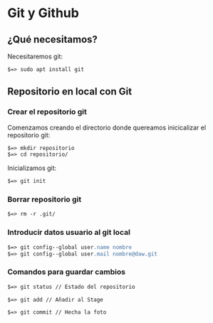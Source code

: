 # Git y Github

## ¿Qué necesitamos?

Necesitaremos git:

```apache
$=> sudo apt install git
```

## Repositorio en local con Git

### Crear el repositorio git

Comenzamos creando el directorio donde quereamos inicicalizar el repositorio git:

```apache
$=> mkdir repositorio
$=> cd repositorio/
```

Inicializamos git:

```apache
$=> git init
```

### Borrar repositorio git

```apache
$=> rm -r .git/
```

### Introducir datos usuario al git local

```apache
$=> git config--global user.name nombre
$=> git config--global user.mail nombre@daw.git
```

### Comandos para guardar cambios

```apache
$=> git status // Estado del repositorio
```

```apache
$=> git add // Añadir al Stage
```

```apache
$=> git commit // Hecha la foto
```